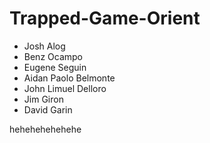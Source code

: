 # Trapped-Game-Orient

- Josh Alog
- Benz Ocampo
- Eugene Seguin
- Aidan Paolo Belmonte
- John Limuel Delloro
- Jim Giron
- David Garin

hehehehehehehe
